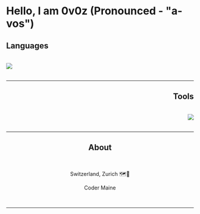 # Hello, I am 0v0z (Pronounced - "a-vos")

<h2 align="left">Languages</h2>
<br/>
<div align="left">
    <img src="https://skillicons.dev/icons?i=cs,cpp,js,ts,html,css,lua,mysql,py" /><br>
</div>

<br/>
<hr/>

<h2 align="Right">Tools</h2>
<br/>
<div align="Right">
    <img src="https://skillicons.dev/icons?i=blender,vscode,visualstudio,pycharm,rider,clion,unity,linux,robloxstudio" /><br>
</div>
<br/>
<hr/>

<h2 align="Center">About</h2>
<br/>
<div align="Center">
    <p>Switzerland, Zurich 🗺️📍</p>
    <p></p>
    <p>Coder Maine </p>
</div>
<br/>
<hr/>
